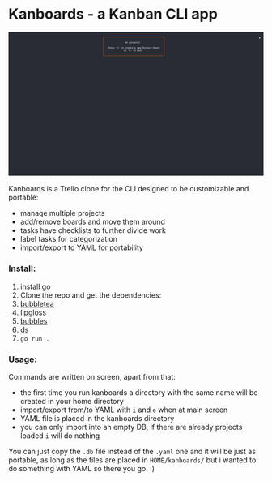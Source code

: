 # Kanboards - a Kanban CLI app  
![image](demo.gif)  

Kanboards is a Trello clone for the CLI designed to be customizable and portable:  
- manage multiple projects
- add/remove boards and move them around
- tasks have checklists to further divide work
- label tasks for categorization    
- import/export to YAML for portability   

### Install:  
1. install [go](https://go.dev/doc/install)
2.  Clone the repo and get the dependencies:  
  1. [bubbletea](https://github.com/charmbracelet/bubbletea)
  2. [lipgloss](https://github.com/charmbracelet/lipgloss)  
  3. [bubbles](https://github.com/charmbracelet/bubbles)
  4. [ds](https://github.com/Anacardo89/ds)  
3.  `go run .`

### Usage:  
Commands are written on screen, apart from that:  
- the first time you run kanboards a directory with the same name will be created in your home directory  
- import/export from/to YAML with `i` and `e` when at main screen  
- YAML file is placed in the kanboards directory  
- you can only import into an empty DB, if there are already projects loaded `i` will do nothing  

You can just copy the `.db` file instead of the `.yaml` one and it will be just as portable, as long as the files are placed in `HOME/kanboards/` but i wanted to do something with YAML so there you go. :)
